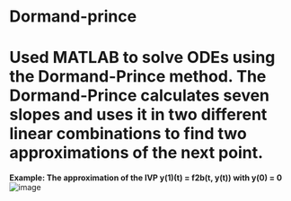 # Dormand-prince

# Used MATLAB to solve ODEs using the Dormand-Prince method. The Dormand-Prince calculates seven slopes and uses it in two different linear combinations to find two approximations of the next point.

**Example: The approximation of the IVP y(1)(t) = f2b(t, y(t)) with y(0) = 0**
![image](https://user-images.githubusercontent.com/58648072/129996236-d8920945-8016-4c39-813b-b4c051e3ee96.png)
